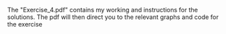 The "Exercise_4.pdf" contains my working and instructions for the solutions. The pdf will then direct you to the relevant graphs and code for the exercise
